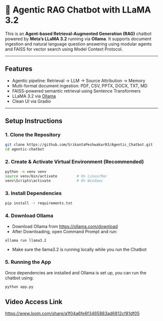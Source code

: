 # 🤖 Agentic RAG Chatbot with LLaMA 3.2

This is an **Agent-based Retrieval-Augmented Generation (RAG)** chatbot powered by **Meta’s LLaMA 3.2** running via **Ollama**. It supports document ingestion and natural language question answering using modular agents and FAISS for vector search using Model Context Protocol.

---

## Features

- Agentic pipeline: Retrieval → LLM → Source Attribution → Memory
- Multi-format document ingestion: PDF, CSV, PPTX, DOCX, TXT, MD
- FAISS-powered semantic retrieval using Sentence Transformers
- LLaMA 3.2 via [Ollama](https://ollama.com/)
- Clean UI via Gradio

---

## Setup Instructions

### 1. Clone the Repository

```bash
git clone https://github.com/SrikantaPeshwakar03/Agentic_Chatbot.git
cd agentic-chatbot
```
### 2. Create & Activate Virtual Environment (Recommended)

```bash
python -m venv venv
source venv/bin/activate         # On Linux/Mac
venv\Scripts\activate            # On Windows
```
### 3. Install Dependencies
```bash
pip install -r requirements.txt
```
### 4. Download Ollama
- Download Ollama from https://ollama.com/download
- After Downloading, open Command Prompt and run:
```bash
ollama run llama3.2
```
- Make sure the llama3.2 is running locally while you run the Chatbot

### 5. Running the App

Once dependencies are installed and Ollama is set up, you can run the chatbot using:

```bash
python app.py
```

## Video Access Link
https://www.loom.com/share/a1f04a6fe6f3465883ad6812cf81df05
